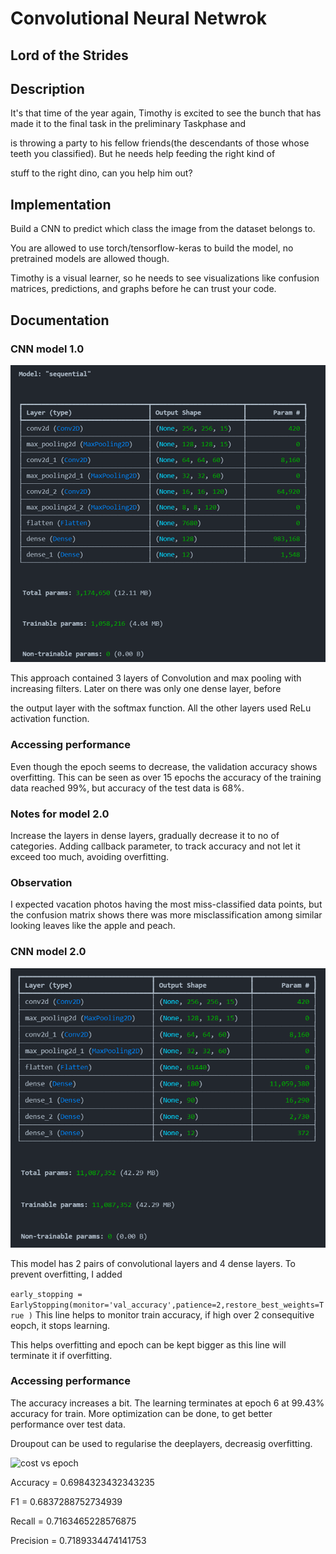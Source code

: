 # Convolutional Neural Netwrok
## Lord of the Strides
## Description
It's that time of the year again, Timothy is excited to see the bunch that has made it to the final task in the preliminary Taskphase and 

is throwing a party to his fellow friends(the descendants of those whose teeth you classified). But he needs help feeding the right kind of

stuff to the right dino, can you help him out?

## Implementation

Build a CNN to predict which class the image from the dataset belongs to.

You are allowed to use torch/tensorflow-keras to build the model, no pretrained models are allowed though.

Timothy is a visual learner, so he needs to see visualizations like confusion matrices, predictions, and graphs before he can trust your code.

## Documentation
### CNN model 1.0
![summary](image-3.png)

This approach contained 3 layers of Convolution and max pooling with increasing filters. Later on there was only one dense layer, before 

the output layer with the softmax function. All the other layers used ReLu activation function.
### Accessing performance
Even though the epoch seems to decrease, the validation accuracy shows overfitting. This can be seen as over 15 epochs the accuracy of the 
training data reached 99%, but accuracy of the test data is 68%.

### Notes for model 2.0
Increase the  layers in dense layers, gradually decrease it to no of categories.
Adding callback parameter, to track accuracy and not let it exceed too much, avoiding overfitting.

### Observation
I expected vacation photos having the most miss-classified data points, but the confusion matrix shows there was more misclassification among similar looking leaves like the apple and peach.

### CNN model 2.0

![summary](image.png)

This model has 2 pairs of convolutional layers and 4 dense layers. To prevent overfitting, I added 

```early_stopping = EarlyStopping(monitor='val_accuracy',patience=2,restore_best_weights=True )```
This line helps to monitor train accuracy, if high over 2 consequitive eopch, it stops learning. 

This helps overfitting and epoch can be kept bigger as this line will terminate it if overfitting.
### Accessing performance
The accuracy increases a bit. The learning terminates at epoch 6 at 99.43% accuracy for train. More optimization can be done, to get better performance over test data. 

Droupout can be used to regularise the deeplayers, decreasig overfitting.

![cost vs epoch](image-1.png)

Accuracy = 0.6984323432343235

F1 = 0.6837288752734939

Recall = 0.7163465228576875

Precision = 0.7189334474141753
